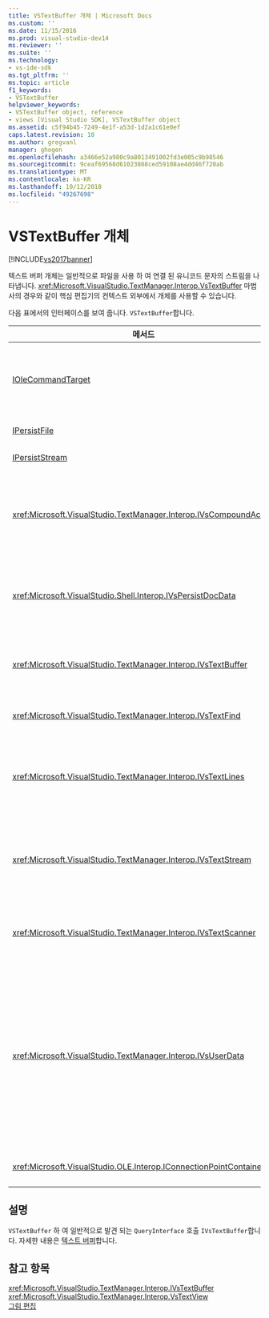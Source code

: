 ```yaml
---
title: VSTextBuffer 개체 | Microsoft Docs
ms.custom: ''
ms.date: 11/15/2016
ms.prod: visual-studio-dev14
ms.reviewer: ''
ms.suite: ''
ms.technology:
- vs-ide-sdk
ms.tgt_pltfrm: ''
ms.topic: article
f1_keywords:
- VSTextBuffer
helpviewer_keywords:
- VSTextBuffer object, reference
- views [Visual Studio SDK], VSTextBuffer object
ms.assetid: c5f94b45-7249-4e1f-a53d-1d2a1c61e0ef
caps.latest.revision: 10
ms.author: gregvanl
manager: ghogen
ms.openlocfilehash: a3466e52a980c9a8013491002fd3e005c9b98546
ms.sourcegitcommit: 9ceaf69568d61023868ced59108ae4dd46f720ab
ms.translationtype: MT
ms.contentlocale: ko-KR
ms.lasthandoff: 10/12/2018
ms.locfileid: "49267698"
---
```

# <a name="vstextbuffer-object"></a>VSTextBuffer 개체
[!INCLUDE[vs2017banner](../includes/vs2017banner.md)]

텍스트 버퍼 개체는 일반적으로 파일을 사용 하 여 연결 된 유니코드 문자의 스트림을 나타냅니다. <xref:Microsoft.VisualStudio.TextManager.Interop.VsTextBuffer> 마법사의 경우와 같이 핵심 편집기의 컨텍스트 외부에서 개체를 사용할 수 있습니다.  
  
 다음 표에서의 인터페이스를 보여 줍니다. `VSTextBuffer`합니다.  
  
|메서드|설명|  
|------------|-----------------|  
|[IOleCommandTarget](http://msdn.microsoft.com/library/windows/desktop/ms683797)|표준 OLE 인터페이스입니다. 실행 취소/다시 실행 버퍼에 처리에 주로 사용 됩니다.|  
|[IPersistFile](http://msdn.microsoft.com/library/windows/desktop/ms687223)|표준 OLE 인터페이스입니다.|  
|[IPersistStream](http://msdn.microsoft.com/library/windows/desktop/ms690091)|표준 OLE 인터페이스입니다.|  
|<xref:Microsoft.VisualStudio.TextManager.Interop.IVsCompoundAction>|합성물 동작 (즉, 실행 취소/다시 실행의 단일 단위로 그룹화 되는 동작)를 만들을 수 있습니다.|  
|<xref:Microsoft.VisualStudio.Shell.Interop.IVsPersistDocData>|텍스트 버퍼에 의해 관리 되는 문서 데이터의 지 속성을 사용 하도록 설정 합니다.|  
|<xref:Microsoft.VisualStudio.TextManager.Interop.IVsTextBuffer>|기본 서비스를 제공합니다. 여러 클라이언트에서 사용 합니다.|  
|<xref:Microsoft.VisualStudio.TextManager.Interop.IVsTextFind>|버퍼를 검색 하는 데 사용 합니다.|  
|<xref:Microsoft.VisualStudio.TextManager.Interop.IVsTextLines>|제공 읽기 및 쓰기 2 차원 좌표를 사용 하 여 기능 합니다. `IVsTextBuffer`에서 상속됩니다.|  
|<xref:Microsoft.VisualStudio.TextManager.Interop.IVsTextStream>|제공 읽기 및 쓰기 1 차원 좌표를 사용 하는 기능입니다. `IVsTextBuffer`에서 상속됩니다.|  
|<xref:Microsoft.VisualStudio.TextManager.Interop.IVsTextScanner>|텍스트 버퍼에 스트림 지향, 순차적 액세스를 신속 하 고 제공합니다.|  
|<xref:Microsoft.VisualStudio.TextManager.Interop.IVsUserData>|속성의 제네릭 컬렉션에 대 한 액세스를 제공합니다. 가장 중요 한 속성 이름 또는 버퍼의 모니커를입니다. GUID를 만들고 키로 사용 하 여이 인터페이스를 사용 하 여 버퍼에서 고유한 임의 데이터를 저장할 수 있습니다.|  
|<xref:Microsoft.VisualStudio.OLE.Interop.IConnectionPointContainer>|이벤트에 대 한 연결점을 지원합니다.|  
  
## <a name="remarks"></a>설명  
 `VSTextBuffer` 하 여 일반적으로 발견 되는 `QueryInterface` 호출 `IVsTextBuffer`합니다. 자세한 내용은 [텍스트 버퍼](../extensibility/accessing-the-text-buffer-by-using-the-legacy-api.md)합니다.  
  
## <a name="see-also"></a>참고 항목  
 <xref:Microsoft.VisualStudio.TextManager.Interop.IVsTextBuffer>   
 <xref:Microsoft.VisualStudio.TextManager.Interop.VsTextView>   
 [그림 편집](http://msdn.microsoft.com/en-us/f08872bd-fd9c-4e36-8cf2-a2a2622ef986)

